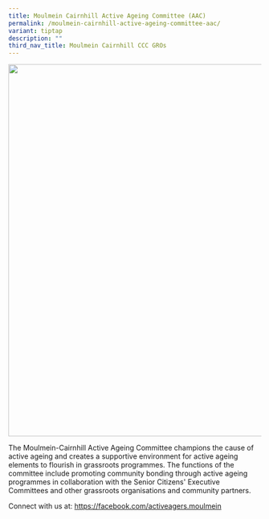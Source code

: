 ```yaml
---
title: Moulmein Cairnhill Active Ageing Committee (AAC)
permalink: /moulmein-cairnhill-active-ageing-committee-aac/
variant: tiptap
description: ""
third_nav_title: Moulmein Cairnhill CCC GROs
---
```

<div class="isomer-image-wrapper">
<img style="width: 740px; color: rgb(0, 0, 0); font-family: system-ui, -apple-system, &quot;system-ui&quot;, &quot;Segoe UI&quot;, Roboto, Oxygen, Ubuntu, Cantarell, &quot;Open Sans&quot;, &quot;Helvetica Neue&quot;, sans-serif; font-size: medium; font-style: normal; font-variant-ligatures: normal; font-variant-caps: normal; font-weight: 400; letter-spacing: normal; orphans: 2; text-align: start; text-indent: 0px; text-transform: none; widows: 2; word-spacing: 0px; -webkit-text-stroke-width: 0px; white-space: normal; text-decoration-thickness: initial; text-decoration-style: initial; text-decoration-color: initial;" height="auto" width="100%" src="https://moca.sgp1.cdn.digitaloceanspaces.com/Our%20Communities/61539e35a997d830feaa5d68_Moulmein-Cairnhill%2520Active%2520Ageing%2520Committee%2520(AAC).webp">
</div>
<p></p>
<p>The Moulmein-Cairnhill Active Ageing Committee champions the cause of
active ageing and creates a supportive environment for active ageing elements
to flourish in grassroots programmes. The functions of the committee include
promoting community bonding through active ageing programmes in collaboration
with the Senior Citizens' Executive Committees and other grassroots organisations
and community partners.</p>
<p>Connect with us at: <a href="https://facebook.com/activeagers.moulmein" rel="noopener noreferrer nofollow" target="_blank">https://facebook.com/activeagers.moulmein</a>
</p>